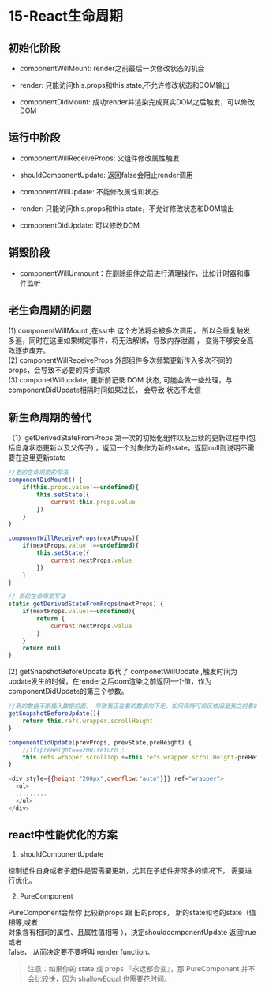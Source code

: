 # 15-React生命周期

## 初始化阶段

- componentWillMount: render之前最后一次修改状态的机会

- render: 只能访问this.props和this.state,不允许修改状态和DOM输出

- componentDidMount: 成功render并渲染完成真实DOM之后触发，可以修改DOM

## 运行中阶段

- componentWillReceiveProps: 父组件修改属性触发

- shouldComponentUpdate: 返回false会阻止render调用

- componentWillUpdate: 不能修改属性和状态

- render: 只能访问this.props和this.state，不允许修改状态和DOM输出

- componentDidUpdate: 可以修改DOM

## 销毁阶段

- componentWillUnmount：在删除组件之前进行清理操作，比如计时器和事件监听

## 老生命周期的问题

(1) componentWillMount ,在ssr中 这个方法将会被多次调用， 所以会重复触发多遍，同时在这里如果绑定事件，将无法解绑，导致内存泄漏 ， 变得不够安全高效逐步废弃。  
(2) componentWillReceiveProps 外部组件多次频繁更新传入多次不同的 props，会导致不必要的异步请求  
(3) componetWillupdate, 更新前记录 DOM 状态, 可能会做一些处理，与componentDidUpdate相隔时间如果过长， 会导致 状态不太信  

## 新生命周期的替代

（1）getDerivedStateFromProps 第一次的初始化组件以及后续的更新过程中(包括自身状态更新以及父传子) ，返回一个对象作为新的state，返回null则说明不需要在这里更新state

```js
//老的生命周期的写法
componentDidMount() {
    if(this.props.value!==undefined){
        this.setState({
            current:this.props.value
        })
    }
} 

componentWillReceiveProps(nextProps){
    if(nextProps.value !==undefined){
        this.setState({
            current:nextProps.value
        })
    }
} 

// 新的生命周期写法
static getDerivedStateFromProps(nextProps) {
    if(nextProps.value!==undefined){
        return {
            current:nextProps.value
        }
    } 
    return null
}
```

(2) getSnapshotBeforeUpdate 取代了 componetWillUpdate ,触发时间为update发生的时候，在render之后dom渲染之前返回一个值，作为componentDidUpdate的第三个参数。

```js
//新的数据不断插入数据前面， 导致我正在看的数据向下走，如何保持可视区依旧是我之前看的数据呢？
getSnapshotBeforeUpdate(){
    return this.refs.wrapper.scrollHeight
} 

componentDidUpdate(prevProps, prevState,preHeight) {
    //if(preHeight===200)return ;
    this.refs.wrapper.scrollTop +=this.refs.wrapper.scrollHeight-preHeight
} 

<div style={{height:"200px",overflow:"auto"}}} ref="wrapper">
  <ul>
  .........
  </ul>
</div>
```

## react中性能优化的方案

1. shouldComponentUpdate

控制组件自身或者子组件是否需要更新，尤其在子组件非常多的情况下， 需要进行优化。

2. PureComponent

PureComponent会帮你 比较新props 跟 旧的props， 新的state和老的state（值相等,或者  
对象含有相同的属性、且属性值相等 ），决定shouldcomponentUpdate 返回true 或者  
false， 从而决定要不要呼叫 render function。

> 注意：如果你的 state 或 props 『永远都会变』，那 PureComponent 并不会比较快，因为  shallowEqual 也需要花时间。
